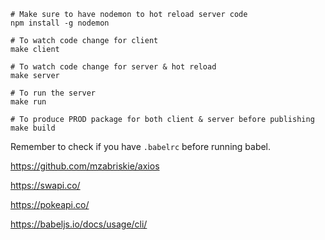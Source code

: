 ```
# Make sure to have nodemon to hot reload server code
npm install -g nodemon

# To watch code change for client
make client

# To watch code change for server & hot reload
make server

# To run the server
make run

# To produce PROD package for both client & server before publishing
make build
```

Remember to check if you have `.babelrc` before running babel.

https://github.com/mzabriskie/axios

https://swapi.co/

https://pokeapi.co/

https://babeljs.io/docs/usage/cli/
